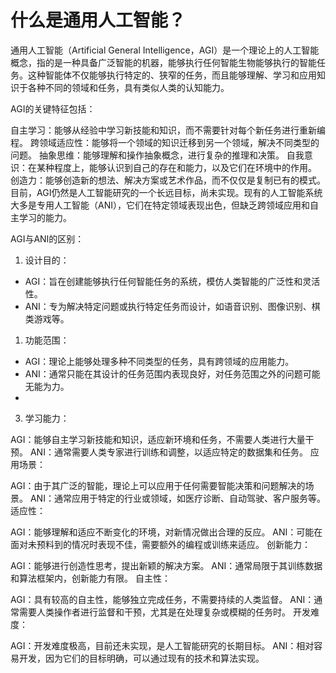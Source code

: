 # 什么是通用人工智能？

通用人工智能（Artificial General Intelligence，AGI）是一个理论上的人工智能概念，指的是一种具备广泛智能的机器，能够执行任何智能生物能够执行的智能任务。这种智能体不仅能够执行特定的、狭窄的任务，而且能够理解、学习和应用知识于各种不同的领域和任务，具有类似人类的认知能力。

AGI的关键特征包括：

自主学习：能够从经验中学习新技能和知识，而不需要针对每个新任务进行重新编程。
跨领域适应性：能够将一个领域的知识迁移到另一个领域，解决不同类型的问题。
抽象思维：能够理解和操作抽象概念，进行复杂的推理和决策。
自我意识：在某种程度上，能够认识到自己的存在和能力，以及它们在环境中的作用。
创造力：能够创造新的想法、解决方案或艺术作品，而不仅仅是复制已有的模式。
目前，AGI仍然是人工智能研究的一个长远目标，尚未实现。现有的人工智能系统大多是专用人工智能（ANI），它们在特定领域表现出色，但缺乏跨领域应用和自主学习的能力。

AGI与ANI的区别：
1. 设计目的：

* AGI：旨在创建能够执行任何智能任务的系统，模仿人类智能的广泛性和灵活性。
* ANI：专为解决特定问题或执行特定任务而设计，如语音识别、图像识别、棋类游戏等。
  
1. 功能范围：

* AGI：理论上能够处理多种不同类型的任务，具有跨领域的应用能力。
* ANI：通常只能在其设计的任务范围内表现良好，对任务范围之外的问题可能无能为力。
* 
3. 学习能力：

AGI：能够自主学习新技能和知识，适应新环境和任务，不需要人类进行大量干预。
ANI：通常需要人类专家进行训练和调整，以适应特定的数据集和任务。
应用场景：

AGI：由于其广泛的智能，理论上可以应用于任何需要智能决策和问题解决的场景。
ANI：通常应用于特定的行业或领域，如医疗诊断、自动驾驶、客户服务等。
适应性：

AGI：能够理解和适应不断变化的环境，对新情况做出合理的反应。
ANI：可能在面对未预料到的情况时表现不佳，需要额外的编程或训练来适应。
创新能力：

AGI：能够进行创造性思考，提出新颖的解决方案。
ANI：通常局限于其训练数据和算法框架内，创新能力有限。
自主性：

AGI：具有较高的自主性，能够独立完成任务，不需要持续的人类监督。
ANI：通常需要人类操作者进行监督和干预，尤其是在处理复杂或模糊的任务时。
开发难度：

AGI：开发难度极高，目前还未实现，是人工智能研究的长期目标。
ANI：相对容易开发，因为它们的目标明确，可以通过现有的技术和算法实现。
